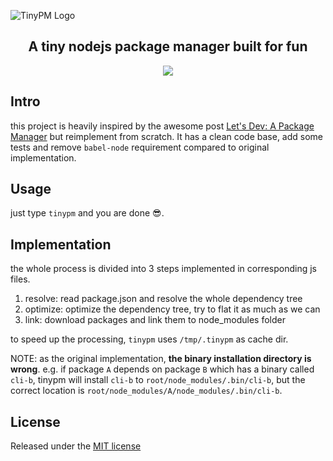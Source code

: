![TinyPM Logo](http://ww1.sinaimg.cn/large/9bd18299gy1fnire3g1fgj207a02eglh)

<h2 align="center">A tiny nodejs package manager built for fun</h2>

<p align="center">
  <a href="https://mit-license.org/2018">
    <img src="http://img.shields.io/badge/license-MIT-blue.svg?style=flat-square"> 
  </a>
</p>

## Intro

this project is heavily inspired by the awesome post [Let's Dev: A Package Manager](https://yarnpkg.com/blog/2017/07/11/lets-dev-a-package-manager/) but reimplement from scratch. It has a clean code base, add some tests and remove `babel-node` requirement compared to original implementation.

## Usage

just type `tinypm` and you are done 😎.

## Implementation

the whole process is divided into 3 steps implemented in corresponding js files.

1. resolve: read package.json and resolve the whole dependency tree
2. optimize: optimize the dependency tree, try to flat it as much as we can
3. link: download packages and link them to node_modules folder

to speed up the processing, `tinypm` uses `/tmp/.tinypm` as cache dir.

NOTE: as the original implementation, **the binary installation directory is wrong**. e.g. if package `A` depends on package `B` which has a binary called `cli-b`, tinypm will install `cli-b` to `root/node_modules/.bin/cli-b`, but the correct location is `root/node_modules/A/node_modules/.bin/cli-b`.

## License

Released under the [MIT license](http://mit-license.org/2018)
